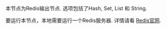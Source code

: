 本节点为Redis输出节点. 选项包括了Hash, Set, List 和 String.

要运行本节点，本地需要运行一个Redis服务器. 详情请看 [Redis官网](http://redis.io/).